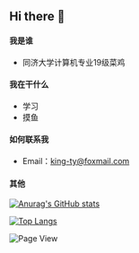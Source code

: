 ## Hi there 👋

<!--
**King-ty/King-ty** is a ✨ _special_ ✨ repository because its `README.md` (this file) appears on your GitHub profile.

Here are some ideas to get you started:

- 🔭 I’m currently working on ...
- 🌱 I’m currently learning ...
- 👯 I’m looking to collaborate on ...
- 🤔 I’m looking for help with ...
- 💬 Ask me about ...
- 📫 How to reach me: ...
- 😄 Pronouns: ...
- ⚡ Fun fact: ...
-->

#### 我是谁
- 同济大学计算机专业19级菜鸡

#### 我在干什么
- 学习
- 摸鱼

#### 如何联系我
- Email：king-ty@foxmail.com

#### 其他
<!-- ## Stats  -->
[![Anurag's GitHub stats](https://github-readme-stats.vercel.app/api?username=King-ty&theme=vue&show_icons=true)](https://github.com/anuraghazra/github-readme-stats)  

<!-- Most used language -->
[![Top Langs](https://github-readme-stats.vercel.app/api/top-langs/?username=King-ty)](https://github.com/anuraghazra/github-readme-stats)  

<!-- Page View -->
![Page View](https://visitor-badge.glitch.me/badge?page_id=King-ty.King-ty)  

